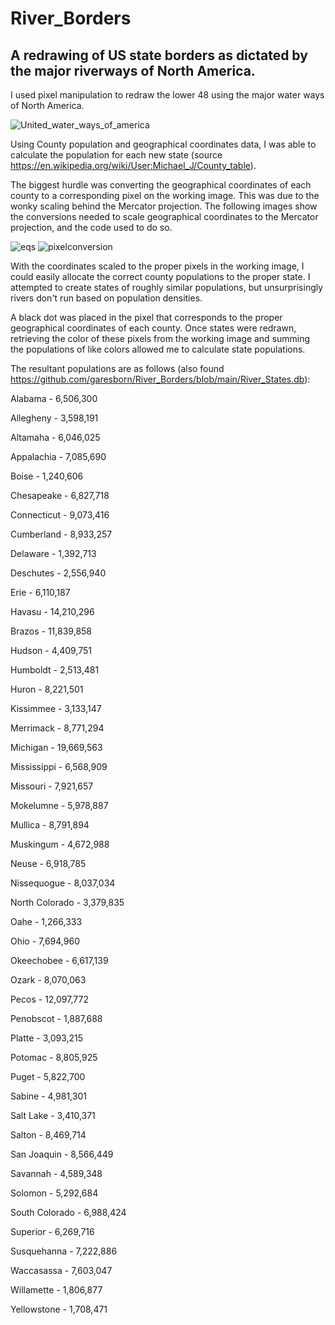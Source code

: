 # River_Borders
## A redrawing of US state borders as dictated by the major riverways of North America.

I used pixel manipulation to redraw the lower 48 using the major water ways of North America.

![United_water_ways_of_america](https://user-images.githubusercontent.com/65193347/107426408-30e4e500-6aee-11eb-81cd-bf9b6ca462f9.png)

Using County population and geographical coordinates data, I was able to calculate the population for each new state (source https://en.wikipedia.org/wiki/User:Michael_J/County_table).

The biggest hurdle was converting the geographical coordinates of each county to a corresponding pixel on the working image. This was due to the wonky scaling behind the Mercator projection. The following images show the conversions needed to scale geographical coordinates to the Mercator projection, and the code used to do so.

![eqs](https://user-images.githubusercontent.com/65193347/107426415-32aea880-6aee-11eb-89ad-5f2e83c51f60.png)
![pixelconversion](https://user-images.githubusercontent.com/65193347/107426422-34786c00-6aee-11eb-8674-892b5049c19c.PNG)

With the coordinates scaled to the proper pixels in the working image, I could easily allocate the correct county populations to the proper state. I attempted to create states of roughly similar populations, but unsurprisingly rivers don't run based on population densities.

A black dot was placed in the pixel that corresponds to the proper geographical coordinates of each county. Once states were redrawn, retrieving the color of these pixels from the working image and summing the populations of like colors allowed me to calculate state populations.


The resultant populations are as follows (also found https://github.com/garesborn/River_Borders/blob/main/River_States.db):

Alabama - 6,506,300

Allegheny - 3,598,191

Altamaha - 6,046,025

Appalachia - 7,085,690

Boise - 1,240,606

Chesapeake - 6,827,718

Connecticut - 9,073,416

Cumberland - 8,933,257

Delaware - 1,392,713

Deschutes - 2,556,940

Erie - 6,110,187

Havasu - 14,210,296

Brazos - 11,839,858

Hudson - 4,409,751

Humboldt - 2,513,481

Huron - 8,221,501

Kissimmee - 3,133,147

Merrimack - 8,771,294

Michigan - 19,669,563

Mississippi - 6,568,909

Missouri - 7,921,657

Mokelumne - 5,978,887

Mullica - 8,791,894

Muskingum - 4,672,988

Neuse - 6,918,785

Nissequogue - 8,037,034

North Colorado - 3,379,835

Oahe - 1,266,333

Ohio - 7,694,960

Okeechobee - 6,617,139

Ozark - 8,070,063

Pecos - 12,097,772

Penobscot - 1,887,688

Platte - 3,093,215

Potomac - 8,805,925

Puget - 5,822,700

Sabine - 4,981,301

Salt Lake - 3,410,371

Salton - 8,469,714

San Joaquin - 8,566,449

Savannah - 4,589,348

Solomon - 5,292,684

South Colorado - 6,988,424

Superior - 6,269,716

Susquehanna - 7,222,886

Waccasassa - 7,603,047

Willamette - 1,806,877

Yellowstone - 1,708,471
